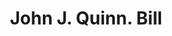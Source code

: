 ---
doi: 10.7916/D8QG04X4
date_other: '1880'
date_other_textual: 1880-1889
form: printed ephemera
genre:
- Invoices
name:
- John J. Quinn
object_in_context_url: https://biggert.cul.columbia.edu/items/view/ave_biggert_01035
subject_hierarchical_geographic:
- New York, New York, United States
subject_name:
- John J. Quinn
title: John J. Quinn. Bill
sort_title: John J. Quinn. Bill
call_number: ave_biggert_01035
coordinates:
- 40.71277777777778,-74.00583333333333
pid: ave_biggert_01035
identifiers: ave_biggert_01035
permalink: /biggert/ave_biggert_01035/
layout: iiif-image-page
---